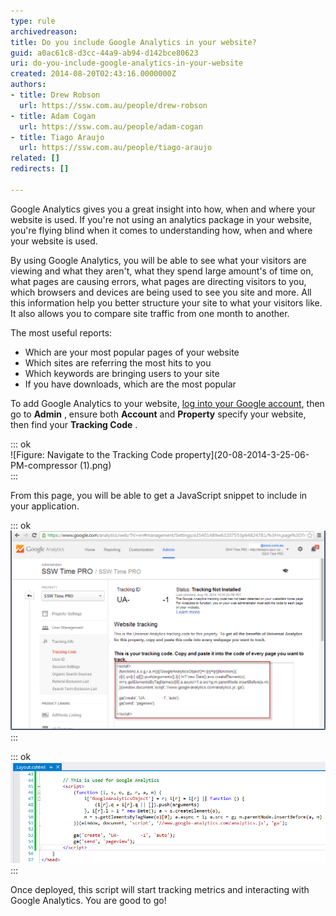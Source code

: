 ```yaml
---
type: rule
archivedreason: 
title: Do you include Google Analytics in your website?
guid: a0ac61c8-d3cc-44a9-ab94-d142bce80623
uri: do-you-include-google-analytics-in-your-website
created: 2014-08-20T02:43:16.0000000Z
authors:
- title: Drew Robson
  url: https://ssw.com.au/people/drew-robson
- title: Adam Cogan
  url: https://ssw.com.au/people/adam-cogan
- title: Tiago Araujo
  url: https://ssw.com.au/people/tiago-araujo
related: []
redirects: []

---
```


Google Analytics gives you a great insight into how, when and where your website is used. If you're not using an analytics package in your website, you're flying blind when it comes to understanding how, when and where your website is used.

<!--endintro-->

By using Google Analytics, you will be able to see what your visitors are viewing and what they aren't, what they spend large amount's of time on, what pages are causing errors, what pages are directing visitors to you, which browsers and devices are being used to see you site and more. All this information help you better structure your site to what your visitors like. It also allows you to compare site traffic from one month to another.

The most useful reports:

* Which are your most popular pages of your website
* Which sites are referring the most hits to you
* Which keywords are bringing users to your site
* If you have downloads, which are the most popular

To add Google Analytics to your website, [log into your Google account](https://www.google.com/analytics), then go to **Admin** , ensure both **Account**  and **Property**  specify your website, then find your **Tracking Code** .

::: ok  
![Figure: Navigate to the Tracking Code property](20-08-2014-3-25-06-PM-compressor (1).png)  
:::

From this page, you will be able to get a JavaScript snippet to include in your application.


::: ok  
![Figure: Include this JavaScript in your web application](20-08-2014-3-30-55-PM-compressor.png)  
:::


::: ok  
![Figure: The JavaScript code in HTML](20-08-2014-10-53-15-AM-compressor.png)  
:::
 
Once deployed, this script will start tracking metrics and interacting with Google Analytics. You are good to go!
